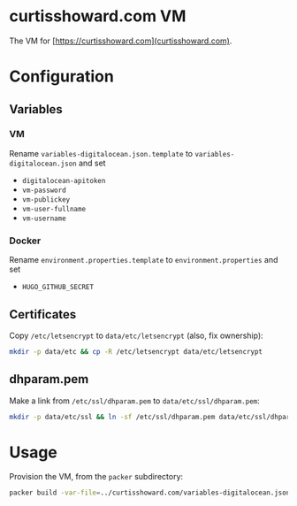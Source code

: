# curtisshoward.com VM

The VM for [https://curtisshoward.com](curtisshoward.com).

# Configuration

## Variables

### VM

Rename `variables-digitalocean.json.template` to `variables-digitalocean.json` and set

* `digitalocean-apitoken`
* `vm-password`
* `vm-publickey`
* `vm-user-fullname`
* `vm-username`

### Docker

Rename `environment.properties.template` to `environment.properties` and set

* `HUGO_GITHUB_SECRET`

## Certificates

Copy `/etc/letsencrypt` to `data/etc/letsencrypt` (also, fix ownership):

```bash
mkdir -p data/etc && cp -R /etc/letsencrypt data/etc/letsencrypt
```

## dhparam.pem

Make a link from `/etc/ssl/dhparam.pem` to `data/etc/ssl/dhparam.pem`:

```bash
mkdir -p data/etc/ssl && ln -sf /etc/ssl/dhparam.pem data/etc/ssl/dhparam.pem
```

# Usage

Provision the VM, from the `packer` subdirectory:

```bash
packer build -var-file=../curtisshoward.com/variables-digitalocean.json -var 'playbook=ansible/docker-host.yml' -only=digitalocean vm-ubuntu1604.json
```